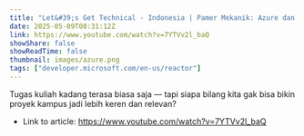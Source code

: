 ```yaml
---
title: "Let&#39;s Get Technical - Indonesia | Pamer Mekanik: Azure dan Project Kuliah"
date: 2025-05-09T08:31:12Z
link: https://www.youtube.com/watch?v=7YTVv2l_baQ
showShare: false
showReadTime: false
thumbnail: images/azure.png
tags: ["developer.microsoft.com/en-us/reactor"]
---
```

Tugas kuliah kadang terasa biasa saja — tapi siapa bilang kita gak bisa bikin proyek kampus jadi lebih keren dan relevan?

- Link to article: https://www.youtube.com/watch?v=7YTVv2l_baQ